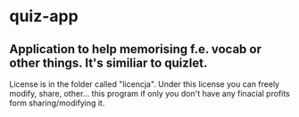 # quiz-app

Application to help memorising f.e. vocab or other things. It's
similiar to quizlet.
-----------------------------
License is in the folder called "licencja". Under this license 
you can freely modify, share, other... this program if only you don't
have any finacial profits form sharing/modifying it. 
